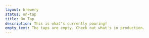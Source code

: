 ```yaml
---
layout: brewery
status: on-tap
title: On Tap
description: This is what's currently pouring!
empty_text: The taps are empty. Check out what's in production.
---
```

